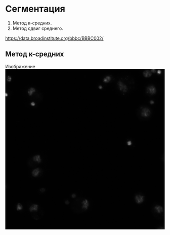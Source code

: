 # Сегментация
1. Метод к-средних. 
2. Метод сдвиг среднего.

https://data.broadinstitute.org/bbbc/BBBC002/

## Метод к-средних

Изображение ![Образец клетки дрозофилы с окрашенным ДНК](/drosophila_kc167_1_images/CPvalid1_48_40x_Tiles_p0003DAPI.TIF)
